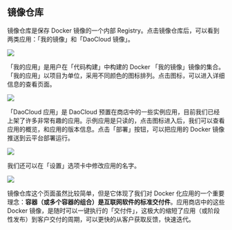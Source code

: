 ## 镜像仓库

镜像仓库是保存 Docker 镜像的一个内部 Registry。点击镜像仓库后，可以看到两类应用：「我的镜像」和「DaoCloud 镜像」。

![](http://blog.daocloud.io/wp-content/uploads/2015/06/repos.png)

<!-- FIXME: 「我的应用」？？？？ 在那儿？？？？？ -->

「我的应用」是用户在「代码构建」中构建的 Docker 「我的镜像」镜像的集合。「我的应用」以项目为单位，采用不同颜色的图标排列。点击图标，可以进入详细信息的查看页面。

![](http://blog.daocloud.io/wp-content/uploads/2015/06/repos-2.png)

「DaoCloud 应用」是 DaoCloud 预置在商店中的一些实例应用，目前我们已经上架了许多非常有趣的应用。示例应用是只读的，点击图标进入后，我们可以查看应用的概览，和应用的版本信息。点击「部署」按钮，可以把应用的 Docker 镜像推送到云平台部署运行。

![](http://blog.daocloud.io/wp-content/uploads/2015/06/repos-daocloud.png)

我们还可以在「设置」选项卡中修改应用的名字。

![](http://blog.daocloud.io/wp-content/uploads/2015/05/repo-change-name.png)

镜像仓库这个页面虽然比较简单，但是它体现了我们对 Docker 化应用的一个重要理念：**容器（或多个容器的组合）是互联网软件的标准交付件**。应用商店中的这些 Docker 镜像，是随时可以一键执行的「交付件」，这极大的缩短了应用（或阶段性发布）到客户交付的周期，可以更快的从客户获取反馈，快速迭代。

